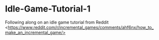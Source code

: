 # Idle-Game-Tutorial-1
Following along on an idle game tutorial from Reddit &lt;https://www.reddit.com/r/incremental_games/comments/ahf6nx/how_to_make_an_incremental_game/>
